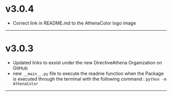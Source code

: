 # v3.0.4
- Correct link in README.md to the AthenaColor logo image

---

# v3.0.3
- Updated links to exsist under the new DirectiveAthena Organization on GitHub
- new `__main__.py` file to execute the readme function when the Package is executed through the terminal with the following command : `python -m AthenaColor`

---